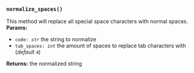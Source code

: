
<br>

### `normalize_spaces()`

This method will replace all special space characters with normal spaces.<br>
**Params:**
- <code>code: *str*</code> the string to normalize
- <code>tab_spaces: *int*</code> the amount of spaces to replace tab characters with (*default* `4`)

**Returns:** the normalized string

<br>
